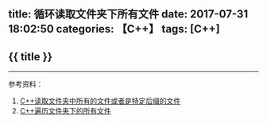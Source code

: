 title: 循环读取文件夹下所有文件
date: 2017-07-31 18:02:50
categories: 【C++】
tags: [C++]
---
## {{ title }} ##

---

参考资料：

1. [C++读取文件夹中所有的文件或者是特定后缀的文件](http://blog.csdn.net/adong76/article/details/39432467)
2. [C++遍历文件夹下的所有文件](http://blog.csdn.net/idmer/article/details/53524443	)